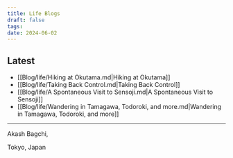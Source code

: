 ```yaml
---
title: Life Blogs
draft: false
tags: 
date: 2024-06-02
---
```


## Latest

<!-- QueryToSerialize: list where contains(tags, "life") sort date desc limit 15 -->
<!-- SerializedQuery: list where contains(tags, "life") sort date desc limit 15 -->
- [[Blog/life/Hiking at Okutama.md|Hiking at Okutama]]
- [[Blog/life/Taking Back Control.md|Taking Back Control]]
- [[Blog/life/A Spontaneous Visit to Sensoji.md|A Spontaneous Visit to Sensoji]]
- [[Blog/life/Wandering in Tamagawa, Todoroki, and more.md|Wandering in Tamagawa, Todoroki, and more]]
<!-- SerializedQuery END -->


---
Akash Bagchi,

Tokyo, Japan
